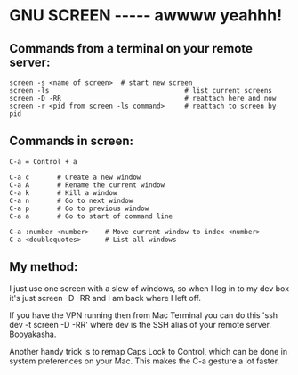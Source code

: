 # GNU SCREEN ----- awwww yeahhh!

## Commands from a terminal on your remote server:

	screen -s <name of screen>	# start new screen
	screen -ls									# list current screens
	screen -D -RR								# reattach here and now
	screen -r <pid from screen -ls command>		# reattach to screen by pid

## Commands in screen:

	C-a = Control + a

	C-a c 		# Create a new window
	C-a A		# Rename the current window
	C-a k		# Kill a window
	C-a n		# Go to next window
	C-a p		# Go to previous window
	C-a a		# Go to start of command line

	C-a :number <number> 	# Move current window to index <number>
	C-a <doublequotes> 		# List all windows

## My method: 
I just use one screen with a slew of windows, so when I log in to my dev box it's just screen -D -RR and I am back where I left off.  

If you have the VPN running then from Mac Terminal you can do this 'ssh dev -t screen -D -RR' where dev is the SSH alias of your remote server.  Booyakasha.

Another handy trick is to remap Caps Lock to Control, which can be done in system preferences on your Mac.  This makes the C-a gesture a lot faster.
